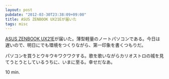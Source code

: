 ```yaml
---
layout: post
pubdate: "2012-03-30T23:38:09+09:00"
title: ASUS ZENBOOK UX21Eが届いた
tags: misc
---
```

[ASUS ZENBOOK UX21E](http://zenbook.asus.com/jp/)が届いた。薄型軽量のノートパソコンである。今日は遅いので、明日にでも環境をつくりながら、第一印象を書くつもりだ。

パソコンを買うとウキウキワクワクする。歌を歌いながらカリオストロの城を見てうとうとしているうちに、いまに至る。幸せだなあ。

10 min.
